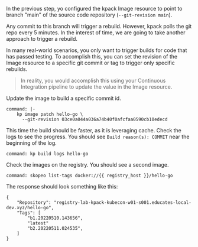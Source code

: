 In the previous step, yo configured the kpack Image resource to point to branch "main" of the source code repository (`--git-revision main`).

Any commit to this branch will trigger a rebuild. However, kpack polls the git repo every 5 minutes. In the interest of time, we are going to take another approach to trigger a rebuild.

In many real-world scenarios, you only want to trigger builds for code that has passed testing.
To accomplish this, you can set the revision of the Image resource to a specific git commit or tag to trigger only specific rebuilds.

> In reality, you would accomplish this using your Continuous Integration pipeline to update the value in the Image resource.

Update the image to build a specific commit id.
```terminal:execute
command: |-
    kp image patch hello-go \
      --git-revision 03ce0a044a036a74b40f0afcfaa0590cb10edecd
```

This time the build should be faster, as it is leveraging cache.
Check the logs to see the progress.
You should see `Build reason(s): COMMIT` near the beginning of the log.
```terminal:execute
command: kp build logs hello-go
```

Check the images on the registry. You should see a second image.
```terminal:execute
command: skopeo list-tags docker://{{ registry_host }}/hello-go
```

The response should look something like this:
```shell
{
    "Repository": "registry-lab-kpack-kubecon-w01-s001.educates-local-dev.xyz/hello-go",
    "Tags": [
        "b1.20220510.143656",
        "latest"
        "b2.20220511.024535",
    ]
}
```
